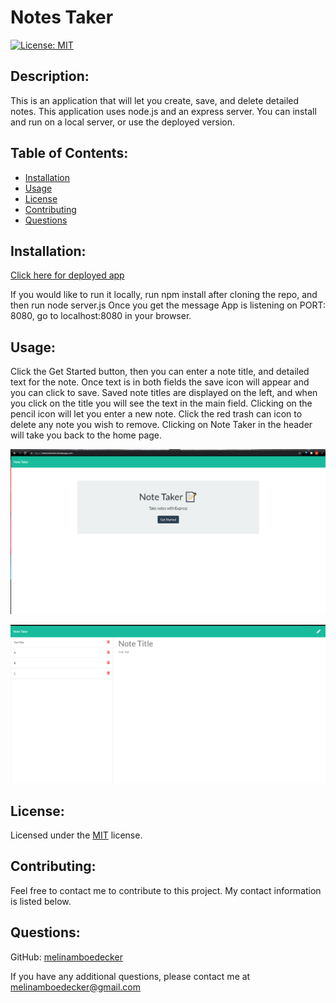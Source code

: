 # Notes Taker
[![License: MIT](https://img.shields.io/badge/License-MIT-yellow.svg)](https://opensource.org/licenses/MIT) 
## Description: 
This is an application that will let you create, save, and delete detailed notes. This application uses node.js and an express server. You can install and run on a local server, or use the deployed version.     
## Table of Contents: 
* [Installation](#installation)
* [Usage](#usage) 
* [License](#license) 
* [Contributing](#contributing) 
* [Questions](#questions) 
## Installation: 
[Click here for deployed app](https://notenotenotes.herokuapp.com) 

If you would like to run it locally, run npm install after cloning the repo, and then run node server.js 
Once you get the message App is listening on PORT: 8080, go to localhost:8080 in your browser. 
## Usage: 
Click the Get Started button, then you can enter a note title, and detailed text for the note.  Once text is in both fields the save icon will appear and you can click to save. Saved note titles are displayed on the left, and when you click on the title you will see the text in the main field.  Clicking on the pencil icon will let you enter a new note.  Click the red trash can icon to delete any note you wish to remove. Clicking on Note Taker in the header will take you back to the home page. 

![Screenshot](Develop/public/assets/images/notestakerscreenshot1.png)

![Screenshot](Develop/public/assets/images/notestakerscreenshot2.png)

## License: 
Licensed under the [MIT](https://opensource.org/licenses/MIT) license. 
## Contributing: 
Feel free to contact me to contribute to this project. My contact information is listed below.

## Questions: 
GitHub: [melinamboedecker](https://github.com/melinamboedecker) 

If you have any additional questions, please contact me at melinamboedecker@gmail.com